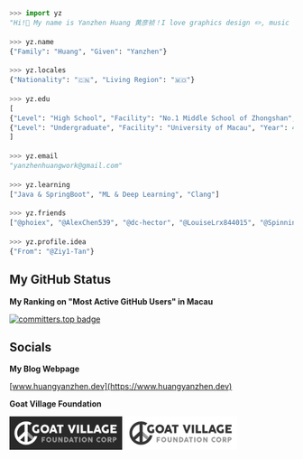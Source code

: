 ```python
>>> import yz
"Hi!👋 My name is Yanzhen Huang 黄彦祯！I love graphics design ✏️, music 🎧, and coding 💻!"

>>> yz.name
{"Family": "Huang", "Given": "Yanzhen"}

>>> yz.locales
{"Nationality": "🇨🇳", "Living Region": "🇲🇴"}

>>> yz.edu
[
{"Level": "High School", "Facility": "No.1 Middle School of Zhongshan", "Year": "Graduated"},
{"Level": "Undergraduate", "Facility": "University of Macau", "Year": 4}
]

>>> yz.email
"yanzhenhuangwork@gmail.com"

>>> yz.learning
["Java & SpringBoot", "ML & Deep Learning", "Clang"]

>>> yz.friends
["@phoiex", "@AlexChen539", "@dc-hector", "@LouiseLrx844015", "@SpinningMai"]

>>> yz.profile.idea
{"From": "@Ziy1-Tan"}
```

## My GitHub Status

**My Ranking on "Most Active GitHub Users" in Macau**

[![committers.top badge](https://user-badge.committers.top/macau/YanzhenHuang.svg)](https://user-badge.committers.top/macau/YanzhenHuang)

## Socials
**My Blog Webpage**

[www.huangyanzhen.dev](https://www.huangyanzhen.dev)

**Goat Village Foundation**

<div>
<img src="assets/Goat_Village_Dark.png" alt="drawing" style="width:200px;"/> <img src="assets/Goat_Village_Light.png" alt="drawing" style="width:200px;"/>
</div>


